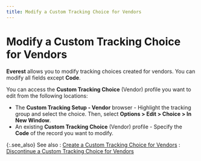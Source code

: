 ```yaml
---
title: Modify a Custom Tracking Choice for Vendors
---
```


# Modify a Custom Tracking Choice for Vendors


**Everest** allows you to modify  tracking choices created for vendors. You can modify all  fields except **Code**.


You can access the **Custom Tracking 
 Choice** (Vendor) profile you want to edit from the following locations:

- The **Custom 
 Tracking Setup - Vendor** browser - Highlight the tracking group  and select the choice. Then, select **Options 
 &gt; Edit &gt; Choice &gt; In New Window**.
- An existing  **Custom Tracking Choice** (Vendor)  profile - Specify the **Code** of  the record you want to modify.



{:.see_also}
See also
: [Create  a Custom Tracking Choice for Vendors]({{site.ct_baseurl}}/vendor-tracking/create_a_custom_tracking_choice_for_vendors.html)
: [Discontinue  a Custom Tracking Choice for Vendors]({{site.ct_baseurl}}/misc/discontinue_a_custom_tracking_choice_1.html)
